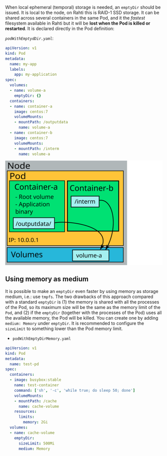 When local ephemeral (temporal) storage is needed, an `emptyDir` should be issued. It is local to the node, on Rahti this is RAID-1 SSD storage. It can be shared across several containers in the same Pod, and it the *fastest* filesystem available in Rahti but it will be **lost when the Pod is killed or restarted**. It is declared directly in the Pod definition:

*`podWithEmptydDir.yaml`*:

```yaml
apiVersion: v1
kind: Pod
metadata:
  name: my-app
  labels:
    app: my-application
spec:
  volumes:
  - name: volume-a
    emptyDir: {}
  containers:
  - name: container-a
    image: centos:7
    volumeMounts:
    - mountPath: /outputdata
      name: volume-a
  - name: container-b
    image: centos:7
    volumeMounts:
    - mountPath: /interm
      name: volume-a
```

![emptyDir](../../img/pods-and-storage-emptydir.drawio.svg)

## Using memory as medium

It is possible to make an `emptyDir` even faster by using memory as storage medium, i.e.: use `tmpfs`. The two drawbacks of this approach compared with a standard `emptyDir` is (1) the memory is shared with all the processes of the Pod, so its maximum size will be the same as the memory limit of the `Pod`, and (2) if the `emptyDir` (together with the processes of the Pod) uses all the available memory, the Pod will be killed. You can create one by adding `medium: Memory` under `emptyDir`. It is recommended to configure the `sizeLimit` to something lower than the Pod memory limit.

* `podWithEmptyDirMemory.yaml`

```yaml
apiVersion: v1
kind: Pod
metadata:
  name: test-pd
spec:
  containers:
  - image: busybox:stable
    name: test-container
    command: ['sh', '-c', 'while true; do sleep 50; done']
    volumeMounts:
    - mountPath: /cache
      name: cache-volume
    resources:
      limits:
        memory: 2Gi
  volumes:
  - name: cache-volume
    emptyDir:
      sizeLimit: 500Mi
      medium: Memory
```
